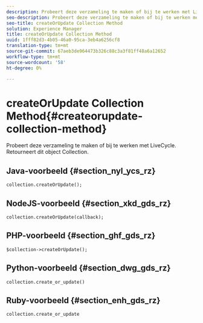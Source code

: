 ```yaml
---
description: Probeert deze verzameling te maken of bij te werken met LiveCycle. Retourneert dit object Collection.
seo-description: Probeert deze verzameling te maken of bij te werken met LiveCycle. Retourneert dit object Collection.
seo-title: createOrUpdate Collection Method
solution: Experience Manager
title: createOrUpdate Collection Method
uuid: 1fff82d3-4b05-46a0-95ca-3eb4a6256cf8
translation-type: tm+mt
source-git-commit: 67aeb3de964473b326c88c3a3f81ff48a6a12652
workflow-type: tm+mt
source-wordcount: '58'
ht-degree: 0%

---
```



# createOrUpdate Collection Method{#createorupdate-collection-method}

Probeert deze verzameling te maken of bij te werken met LiveCycle. Retourneert dit object Collection.

## Java-voorbeeld {#section_nyl_ycs_rz}

```
collection.createOrUpdate(); 
```

## NodeJS-voorbeeld {#section_xkd_gds_rz}

```
collection.createOrUpdate(callback); 
```

## PHP-voorbeeld {#section_ghf_gds_rz}

```
$collection->createOrUpdate();
```

## Python-voorbeeld {#section_dwg_gds_rz}

```
collection.create_or_update() 
```

## Ruby-voorbeeld {#section_enh_gds_rz}

```
collection.create_or_update 
```

